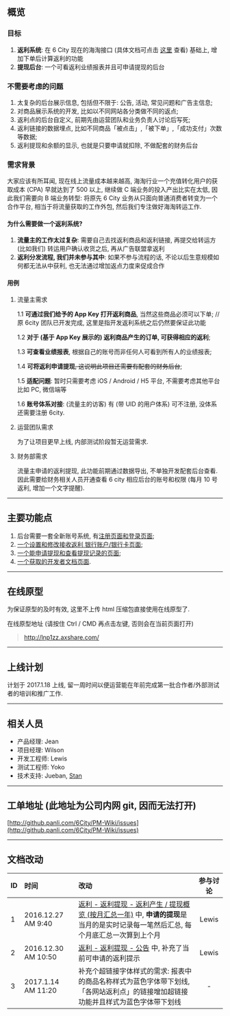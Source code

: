 ## 概览
### 目标
1. **返利系统**: 在 6 City 现在的海淘接口 (具体文档可点击 [这里](https://github.com/iamWangJunjie/6-City-Rebates/blob/master/返利系统%20B%20端后台.md#开发者文档) 查看) 基础上, 增加下单后计算返利的功能
2. **提现后台**: 一个可看返利业绩报表并且可申请提现的后台 

### 不需要考虑的问题
1. 太复杂的后台展示信息, 包括但不限于: 公告, 活动, 常见问题和广告主信息;
2. 对商品展示系统的开发, 比如以不同网站各分类做不同的返点;
3. 返利点的后台自定义, 前期先由运营团队和业务负责人讨论后写死;
4. 返利链接的数据埋点, 比如不同商品「被点击」,「被下单」,「成功支付」次数等数据;
5. 返利提现和余额的显示, 也就是只要申请就扣除, 不做配套的财务后台

### 需求背景
大家应该有所耳闻, 现在线上流量成本越来越高, 海淘行业一个充值转化用户的获取成本 (CPA) 早就达到了 500 以上, 继续做 C 端业务的投入产出比实在太低, 因此我们需要向 B 端业务转型: 将原先 6 City 业务从只面向普通消费者转变为一个合作平台, 相当于将流量获取的工作外包, 然后我们专注做好海淘转运工作.

#### 为什么需要做一个返利系统?
1. **流量主的工作太过复杂**: 需要自己去找返利商品和返利链接, 再提交给转运方 (比如我们) 转运用户确认收货之后, 再从广告联盟拿返利
2. **返利分发流程, 我们并未参与其中**: 如果不参与流程的话, 不论以后生意规模如何都无法从中获利, 也无法通过增加返点力度来促成合作

#### 用例
1. 流量主需求

    1.1 **可通过我们给予的 App Key 打开返利商品**, 当然这些商品必须可以下单; //原 6city 团队已开发完成, 这里是指开发返利系统之后仍然要保证此功能

    1.2 **对于 (基于 App Key 展示的) 返利商品产生的订单, 可获得相应的返利**;

    1.3 **可查看业绩报表**, 根据自己的账号而非任何人可看到所有人的业绩报表;
 
    1.4 **可将返利申请提现**~~, 这说明此项目还需要有配套的财务后台~~;

    1.5 **适配问题**: 暂时只需要考虑 iOS / Android / H5 平台, 不需要考虑其他平台比如 PC, 微信端等

    1.6 **账号体系对接**: (流量主的访客) 有 (带 UID 的用户体系) 可不注册, 没体系还需要注册 6city.

2. 运营团队需求

    为了让项目更早上线, 内部测试阶段暂无运营需求.
    
3. 财务部需求

    流量主申请的返利提现, 此功能前期通过数据导出, 不单独开发配套后台查看. 因此需要给财务相关人员开通查看 6 city 相应后台的账号和权限 (每月 10 号返利, 增加一个文字提醒).

___
## 主要功能点
1. 后台需要一套全新账号系统, 有[注册页面和登录页面](http://github.panli.com/6City/PM-Wiki/src/master/%E8%BF%94%E5%88%A9%E7%B3%BB%E7%BB%9F%20B%20%E7%AB%AF%E5%90%8E%E5%8F%B0.md#-4);
2. [一个设置和修改接收返利 银行账户/银行卡页面](http://github.panli.com/6City/PM-Wiki/src/master/%E8%BF%94%E5%88%A9%E7%B3%BB%E7%BB%9F%20B%20%E7%AB%AF%E5%90%8E%E5%8F%B0.md#-15);
3. [一个能申请提现和查看提现记录的页面](http://github.panli.com/6City/PM-Wiki/src/master/%E8%BF%94%E5%88%A9%E7%B3%BB%E7%BB%9F%20B%20%E7%AB%AF%E5%90%8E%E5%8F%B0.md#-20);
4. [一个获取的开发者文档页面](http://github.panli.com/6City/PM-Wiki/src/master/%E8%BF%94%E5%88%A9%E7%B3%BB%E7%BB%9F%20B%20%E7%AB%AF%E5%90%8E%E5%8F%B0.md#-26).

___
## 在线原型
为保证原型的及时有效, 这里不上传 html 压缩包直接使用在线原型了.
 
在线原型地址 (请按住 Ctrl / CMD 再点击左键, 否则会在当前页面打开) 
> http://lnp1zz.axshare.com/

___
## 上线计划
计划于 2017.1.18 上线, 留一周时间以便运营能在年前完成第一批合作者/外部测试者的培训和推广工作.
___
## 相关人员
- 产品经理: Jean
- 项目经理: Wilson
- 开发工程师: Lewis
- 测试工程师: Yoko
- 技术支持: Jueban, [Stan](http://img.panlidns.com/CMS/bianjiImage/cImg/636186922108721328.png)

___
## 工单地址 (此地址为公司内网 git, 因而无法打开) 
[http://github.panli.com/6City/PM-Wiki/issues](http://github.panli.com/6City/PM-Wiki/issues)

___
## 文档改动
|ID|时间|改动|参与讨论|
|:--------|:--------|:-----|:-----:|
|1|2016.12.27 AM 9:40|[返利 - 返利提现 - 返利产生 / 提现概览 (按月汇总一年)](http://github.panli.com/6City/PM-Wiki/src/master/%E8%BF%94%E5%88%A9%E7%B3%BB%E7%BB%9F%20B%20%E7%AB%AF%E5%90%8E%E5%8F%B0.md#---) 中, **申请的提现**是当月的是实时记录每一笔然后汇总, 每个月底汇总一次算到上个月|Lewis|
|2|2016.12.30 AM 10:50|[返利 - 返利提现 - 公告](http://github.panli.com/6City/PM-Wiki/src/master/%E8%BF%94%E5%88%A9%E7%B3%BB%E7%BB%9F%20B%20%E7%AB%AF%E5%90%8E%E5%8F%B0.md#-22) 中, 补充了当前可申请的返利提示|Lewis|
|3|2017.1.14 AM 11:20|补充个超链接字体样式的需求: 报表中的商品名称样式为蓝色字体带下划线, 「各网站返利点」的链接增加超链接功能并且样式为蓝色字体带下划线|-|
